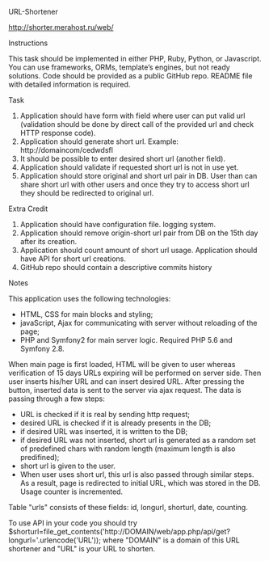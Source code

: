 URL-Shortener

http://shorter.merahost.ru/web/

Instructions

This task should be implemented in either PHP, Ruby, Python, or Javascript. You can use frameworks, ORMs, template’s engines, but not ready solutions. Code should be provided as a public GitHub repo. README file with detailed information is required.

Task

1. Application should have form with field where user can put valid url (validation should be done by direct call of the provided url and check HTTP response code).
2. Application should generate short url. Example: http://domaincom/cedwdsfl
3. It should be possible to enter desired short url (another field).
4. Application should validate if requested short url is not in use yet.
5. Application should store original and short url pair in DB. User than can share short url with other users and once they try to access short url they should be redirected to original url.

Extra Credit

1. Application should have configuration file. logging system.
2. Application should remove origin-short url pair from DB on the 15th day after its creation.
3. Application should count amount of short url usage. Application should have API for short url creations.
4. GitHub repo should contain a descriptive commits history

Notes

This application uses the following technologies:

- HTML, CSS for main blocks and styling;
- javaScript, Ajax for communicating with server without reloading of the page;
- PHP and Symfony2 for main server logic.
Required PHP 5.6 and Symfony 2.8.

When main page is first loaded, HTML will be given to user whereas verification of 15 days URLs expiring will be performed on server side. Then user inserts his/her URL and can insert desired URL. After pressing the button, inserted data is sent to the server via ajax request. The data is passing through a few steps:

- URL is checked if it is real by sending http request;
- desired URL is checked if it is already presents in the DB;
- if desired URL was inserted, it is written to the DB;
- if desired URL was not inserted, short url is generated as a random set of predefined chars with random length (maximum length is also predifined);
- short url is given to the user.
- When user uses short url, this url is also passed through similar steps. As a result, page is redirected to initial URL, which was stored in the DB. Usage counter is incremented.

Table "urls" consists of these fields: id, longurl, shorturl, date, counting.

To use API in your code you should try $shorturl=file_get_contents('http://DOMAIN/web/app.php/api/get?longurl='.urlencode('URL')); where "DOMAIN" is a domain of this URL shortener and "URL" is your URL to shorten.
